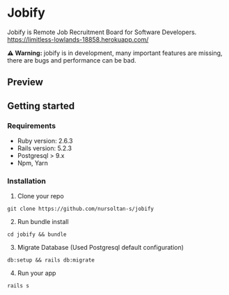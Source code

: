 # Jobify

Jobify is Remote Job Recruitment Board for Software Developers. https://limitless-lowlands-18858.herokuapp.com/

**⚠️ Warning:** jobify is in development, many important features are missing, there
are bugs and performance can be bad.

## Preview

[preview]: https://github.com/nursoltan-s/jobify/assets/images/preview.png 'Jobify'

## Getting started

### Requirements

- Ruby version: 2.6.3
- Rails version: 5.2.3
- Postgresql > 9.x
- Npm, Yarn

### Installation

1. Clone your repo

```shell
git clone https://github.com/nursoltan-s/jobify
```

2. Run bundle install

```shell
cd jobify && bundle
```

3. Migrate Database (Used Postgresql default configuration)

```shell
db:setup && rails db:migrate
```

4. Run your app

```shell
rails s
```
